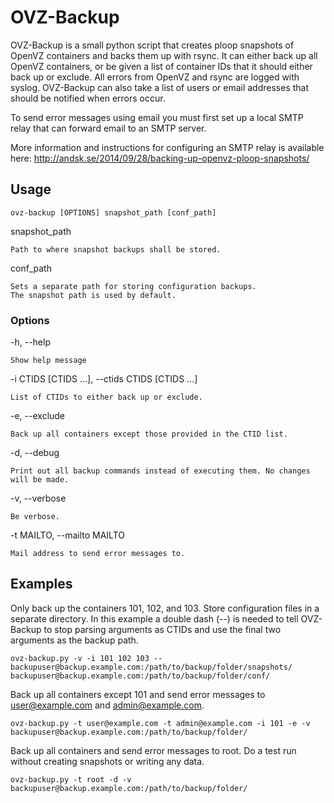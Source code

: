 # OVZ-Backup

OVZ-Backup is a small python script that creates ploop snapshots of OpenVZ containers and backs them up with rsync. It can either back up all OpenVZ containers, or be given a list of container IDs that it should either back up or exclude. All errors from OpenVZ and rsync are logged with syslog. OVZ-Backup can also take a list of users or email addresses that should be notified when errors occur.

To send error messages using email you must first set up a local SMTP relay that can forward email to an SMTP server.

More information and instructions for configuring an SMTP relay is available here:
http://andsk.se/2014/09/28/backing-up-openvz-ploop-snapshots/

## Usage

```
ovz-backup [OPTIONS] snapshot_path [conf_path]
```

snapshot_path

	Path to where snapshot backups shall be stored.
	
conf_path

	Sets a separate path for storing configuration backups.
	The snapshot path is used by default.

### Options

-h, --help

	Show help message

-i CTIDS [CTIDS ...], --ctids CTIDS [CTIDS ...]

	List of CTIDs to either back up or exclude.

-e, --exclude

	Back up all containers except those provided in the CTID list.

-d, --debug

	Print out all backup commands instead of executing them. No changes will be made.

-v, --verbose

	Be verbose.

-t MAILTO, --mailto MAILTO

	Mail address to send error messages to.

## Examples

Only back up the containers 101, 102, and 103. Store configuration files in a separate directory. In this example a double dash (--) is needed to tell OVZ-Backup to stop parsing arguments as CTIDs and use the final two arguments as the backup path.
```
ovz-backup.py -v -i 101 102 103 -- backupuser@backup.example.com:/path/to/backup/folder/snapshots/ backupuser@backup.example.com:/path/to/backup/folder/conf/
```
Back up all containers except 101 and send error messages to user@example.com and admin@example.com.
```
ovz-backup.py -t user@example.com -t admin@example.com -i 101 -e -v backupuser@backup.example.com:/path/to/backup/folder/
```
Back up all containers and send error messages to root. Do a test run without creating snapshots or writing any data.
```
ovz-backup.py -t root -d -v backupuser@backup.example.com:/path/to/backup/folder/
```
